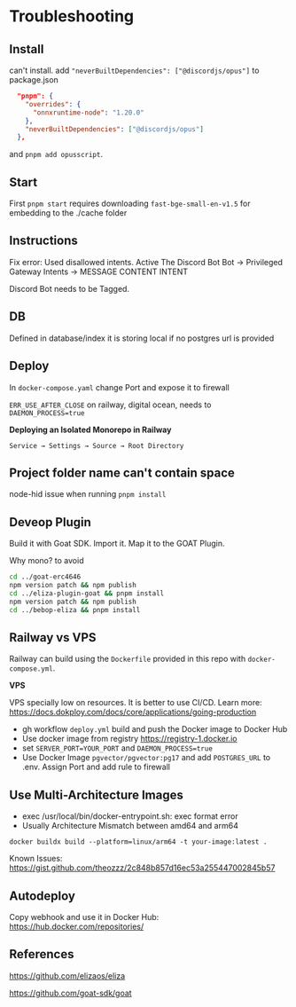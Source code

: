 
# Troubleshooting

## Install

can't install. add `"neverBuiltDependencies": ["@discordjs/opus"]` to package.json

```json
  "pnpm": {
    "overrides": {
      "onnxruntime-node": "1.20.0"
    },
    "neverBuiltDependencies": ["@discordjs/opus"]
  },
```

and `pnpm add opusscript`.

## Start

First `pnpm start` requires downloading `fast-bge-small-en-v1.5` for embedding to the ./cache folder


## Instructions

Fix error: Used disallowed intents. Active The Discord Bot
Bot -> Privileged Gateway Intents -> MESSAGE CONTENT INTENT

Discord Bot needs to be Tagged.


## DB

Defined in database/index
it is storing local if no postgres url is provided

## Deploy

In `docker-compose.yaml` change Port and expose it to firewall

`ERR_USE_AFTER_CLOSE`
on railway, digital ocean, needs to `DAEMON_PROCESS=true`

**Deploying an Isolated Monorepo in Railway**

`Service → Settings → Source → Root Directory`


## Project folder name can't contain space

node-hid issue when running `pnpm install`

## Deveop Plugin

Build it with Goat SDK. Import it. Map it to the GOAT Plugin.

Why mono? to avoid 
```bash
cd ../goat-erc4646
npm version patch && npm publish
cd ../eliza-plugin-goat && pnpm install
npm version patch && npm publish
cd ../bebop-eliza && pnpm install
```

## Railway vs VPS

Railway can build using the `Dockerfile` provided in this repo with `docker-compose.yml`.

**VPS**

VPS specially low on resources. It is better to use CI/CD. Learn more: https://docs.dokploy.com/docs/core/applications/going-production
- gh workflow `deploy.yml` build and push the Docker image to Docker Hub
- Use docker image from registry https://registry-1.docker.io
- set `SERVER_PORT=YOUR_PORT` and `DAEMON_PROCESS=true`
- Use Docker Image `pgvector/pgvector:pg17` and add `POSTGRES_URL` to .env. Assign Port and add rule to firewall

## Use Multi-Architecture Images

- exec /usr/local/bin/docker-entrypoint.sh: exec format error
- Usually Architecture Mismatch between amd64 and arm64

`docker buildx build --platform=linux/arm64 -t your-image:latest .`

Known Issues:
https://gist.github.com/theozzz/2c848b857d16ec53a255447002845b57

## Autodeploy

Copy webhook and use it in Docker Hub:
https://hub.docker.com/repositories/

## References

https://github.com/elizaos/eliza

https://github.com/goat-sdk/goat
